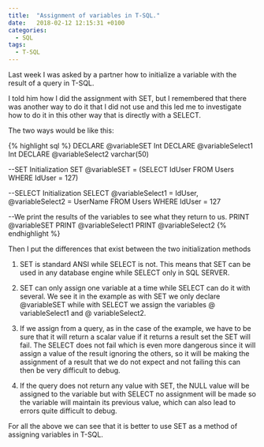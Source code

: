```yaml
---
title:  "Assignment of variables in T-SQL."
date:   2018-02-12 12:15:31 +0100
categories:
  - SQL
tags:
  - T-SQL
---
```


Last week I was asked by a partner how to initialize a variable with the result of a query in T-SQL.

I told him how I did the assignment with SET, but I remembered that there was another way to do it that I did not use and this led me to investigate how to do it in this other way that is directly with a SELECT.

The two ways would be like this:

{% highlight sql %}
DECLARE @variableSET Int
DECLARE @variableSelect1 Int
DECLARE @variableSelect2 varchar(50)

--SET Initialization
SET @variableSET = (SELECT IdUser FROM Users WHERE IdUser = 127)

--SELECT Initialization
SELECT @variableSelect1 = IdUser, @variableSelect2 = UserName 
FROM Users 
WHERE IdUser = 127

--We print the results of the variables to see what they return to us.
PRINT @variableSET
PRINT @variableSelect1
PRINT @variableSelect2
{% endhighlight %}

Then I put the differences that exist between the two initialization methods

1. SET is standard ANSI while SELECT is not. This means that SET can be used in any database engine while SELECT only in SQL SERVER.

2. SET can only assign one variable at a time while SELECT can do it with several. We see it in the example as with SET we only declare @variableSET while with SELECT we assign the variables @ variableSelect1 and @ variableSelect2.

3. If we assign from a query, as in the case of the example, we have to be sure that it will return a scalar value if it returns a result set the SET will fail. The SELECT does not fail which is even more dangerous since it will assign a value of the result ignoring the others, so it will be making the assignment of a result that we do not expect and not failing this can then be very difficult to debug.

4. If the query does not return any value with SET, the NULL value will be assigned to the variable but with SELECT no assignment will be made so the variable will maintain its previous value, which can also lead to errors quite difficult to debug.

For all the above we can see that it is better to use SET as a method of assigning variables in T-SQL.